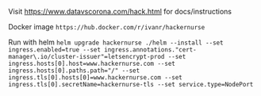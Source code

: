 Visit https://www.datavscorona.com/hack.html for docs/instructions

Docker image
```https://hub.docker.com/r/ivanr/hackernurse```

Run with helm
```helm upgrade hackernurse ./helm --install --set ingress.enabled=true --set ingress.annotations."cert-manager\.io/cluster-issuer"=letsencrypt-prod --set ingress.hosts[0].host=www.hackernurse.com --set ingress.hosts[0].paths.path="/" --set ingress.tls[0].hosts[0]=www.hackernurse.com --set ingress.tls[0].secretName=hackernurse-tls --set service.type=NodePort```